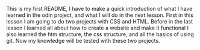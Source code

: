 This is my first README, I have to make a quick introduction of what I have learned in the odin project, and what I will do in the next lesson.
First in this lesson I am going to do two projects with CSS and HTML. Before in the last lesson I learned all about how to create a website and 
make it functional I also learned the htm structure, the css structure, and all the basics of using git.
Now my knowledge will be tested with these two projects.





